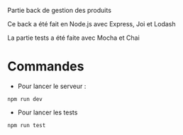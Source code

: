 Partie back de gestion des produits


Ce back a été fait en Node.js avec Express, Joi et Lodash

La partie tests a été faite avec Mocha et Chai

# Commandes
* Pour lancer le serveur :
```
npm run dev
```
* Pour lancer les tests
```
npm run test
```
